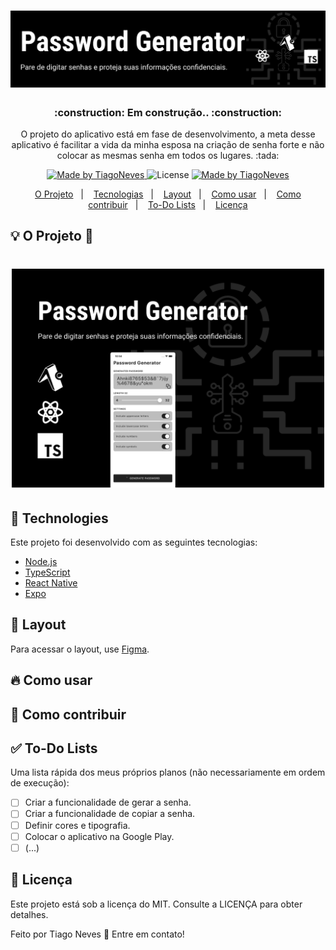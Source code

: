 <h1 align="center">
  <img alt="Password Generator" title="Password Generator" src=".github/capa.png" />
</h1>

<h3 align="center">
 :construction: Em construção.. :construction:
</h3>

<p align="center">O projeto do aplicativo está em fase de desenvolvimento, a meta desse aplicativo é facilitar a vida da minha esposa na criação de senha forte e não colocar as mesmas senha em todos os lugares. :tada:</p>

<p align="center">   
  <a href="https://www.linkedin.com/in/tiagonevestia/">
    <img alt="Made by TiagoNeves" src="https://img.shields.io/badge/made%20by-TiagoNeves-%2304D361">
  </a>

  <img alt="License" src="https://img.shields.io/badge/license-MIT-%2304D361">

  <a href="https://expo.io/">
    <img alt="Made by TiagoNeves" src="https://img.shields.io/badge/Runs%20with%20Expo-000.svg?style=flat-square&logo=EXPO&labelColor=f3f3f3&logoColor=000">
  </a>
</p>

<p align="center">
  <a href="#-project">O Projeto</a>&nbsp;&nbsp;&nbsp;|&nbsp;&nbsp;&nbsp;
  <a href="#rocket-Technologies">Tecnologias</a>&nbsp;&nbsp;&nbsp;|&nbsp;&nbsp;&nbsp;
  <a href="#-layout">Layout</a>&nbsp;&nbsp;&nbsp;|&nbsp;&nbsp;&nbsp;
  <a href="#-how-to-use">Como usar</a>&nbsp;&nbsp;&nbsp;|&nbsp;&nbsp;&nbsp;
  <a href="#-how-to-contribute">Como contribuir</a>&nbsp;&nbsp;&nbsp;|&nbsp;&nbsp;&nbsp;
  <a href="#memo-license">To-Do Lists</a>&nbsp;&nbsp;&nbsp;|&nbsp;&nbsp;&nbsp;
  <a href="#memo-license">Licença</a>
</p>

## :bulb: O Projeto :iphone:

<h1 align="center">
    <img alt="Example" title="Example" src=".github/capa_projeto.png" width="500px" />
</h1>

## :wrench: Technologies

Este projeto foi desenvolvido com as seguintes tecnologias:

- [Node.js](https://nodejs.org/en/)
- [TypeScript](https://www.typescriptlang.org/)
- [React Native](https://reactnative.dev/)
- [Expo](https://expo.io/)

## :lipstick: Layout

Para acessar o layout, use [Figma](https://www.figma.com).

## :fire: Como usar

## :tada: Como contribuir

## :white_check_mark: To-Do Lists

Uma lista rápida dos meus próprios planos (não necessariamente em ordem de execução):

  - [ ] Criar a funcionalidade de gerar a senha.
  - [ ] Criar a funcionalidade de copiar a senha.
  - [ ] Definir cores e tipografia.
  - [ ] Colocar o aplicativo na Google Play.
  - [ ] (...)

## :page_facing_up: Licença

Este projeto está sob a licença do MIT. Consulte a LICENÇA para obter detalhes.

Feito por Tiago Neves :penguin: Entre em contato!
